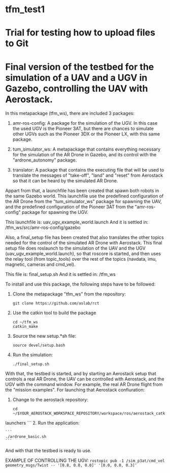 # tfm_test1
Trial for testing how to upload files to Git
=============
Final version of the testbed for the simulation of a UAV and a UGV in Gazebo, controlling the UAV with Aerostack.
=============
In this metapackage (tfm_ws), there are included 3 packages:

1. amr-ros-config: A package for the simulation of the UGV. In this case the used UGV is the Pioneer 3AT, but there are chances to simulate other UGVs such as the Pioneer 3DX or the Pioneer LX, with this same package.

2. tum_simulator_ws: A metapackage that contains everything necessary for the simulation of the AR Drone in Gazebo, and its control with the "ardrone_autonomy" package.

3. translator: A package that contains the executing file that will be used to translate the messages of "take-off", "land" and "reset" from Aerostack so that it can be heard by the simulated AR Drone.

Appart from that, a launchfile has been created that spawn both robots in the same Gazebo world. This launchfile use the predefined configuration of the AR Drone from the "tum_simulator_ws" package for spawning the UAV, and the predefined configuration of the Pioneer 3AT from the "amr-ros-config" package for spawning the UGV.

This launchfile is:
		uav_ugv_example_world.launch
And it is settled in:
		/tfm_ws/src/amr-ros-config/gazebo

Also, a final_setup file has been created that also translates the other topics needed for the control of the simulated AR Drone with Aerostack. This final setup file does roslaunch to the simulation of the UAV and the UGV (uav_ugv_example_world.launch), so that roscore is started, and then uses the relay tool (from topic_tools) over the rest of the topics (navdata, imu, magnetic, cameras and cmd_vel).

This file is:
		final_setup.sh
And it is settled in:
		/tfm_ws

To install and use this package, the following steps have to be followed:

1. Clone the metapackage "tfm_ws" from the repository:

    ```
    git clone https://github.com/aslab/rct
    ```
2. Use the catkin tool to build the package

    ```
    cd ~/tfm_ws
    catkin_make
    ```
3. Source the new setup.*sh file:

    ```
    source devel/setup.bash
    ```
4. Run the simulation:

    ```
    ./final_setup.sh
    ```

With that, the testbed is started, and by starting an Aerostack setup that controls a real AR Drone, the UAV can be controlled with Aerostack, and the UGV with the command window. For example, the real AR Drone flight from the "mission examples". For launching that Aerostack confiuration:

1. Change to the aerostack repository:

    ```
    cd ~/$YOUR_AEROSTACK_WORKSPACE_REPOSITORY/workspace/ros/aerostack_catkin_ws/src/aerostack_stack/
launchers
    ```
2. Run the application:

    ```
    ./ardrone_basic.sh
    ```

And with that the testbed is ready to use.



EXAMPLE OF CONTROLLING THE UGV:
    ```
    rostopic pub -1 /sim_p3at/cmd_vel geometry_msgs/Twist -- '[0.8, 0.0, 0.0]' '[0.0, 0.0, 0.3]'
    ```
